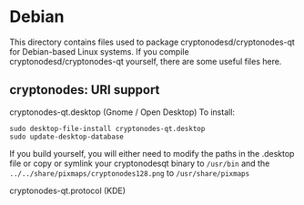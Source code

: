 
Debian
====================
This directory contains files used to package cryptonodesd/cryptonodes-qt
for Debian-based Linux systems. If you compile cryptonodesd/cryptonodes-qt yourself, there are some useful files here.

## cryptonodes: URI support ##


cryptonodes-qt.desktop  (Gnome / Open Desktop)
To install:

	sudo desktop-file-install cryptonodes-qt.desktop
	sudo update-desktop-database

If you build yourself, you will either need to modify the paths in
the .desktop file or copy or symlink your cryptonodesqt binary to `/usr/bin`
and the `../../share/pixmaps/cryptonodes128.png` to `/usr/share/pixmaps`

cryptonodes-qt.protocol (KDE)

